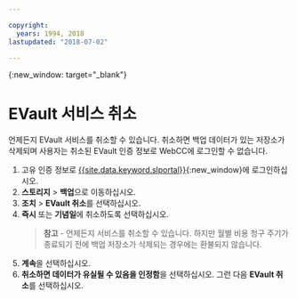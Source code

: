 ```yaml
---

copyright:
  years: 1994, 2018
lastupdated: "2018-07-02"

---
```

{:new_window: target="_blank"}

# EVault 서비스 취소

언제든지 EVault 서비스를 취소할 수 있습니다. 취소하면 백업 데이터가 있는 저장소가 삭제되며 사용자는 취소된 EVault 인증 정보로 WebCC에 로그인할 수 없습니다.

1. 고유 인증 정보로 [{{site.data.keyword.slportal}}](https://control.softlayer.com/){:new_window}에 로그인하십시오.
2. **스토리지** > **백업**으로 이동하십시오. 
3. **조치** > **EVault 취소**를 선택하십시오.
4. **즉시** 또는 **기념일**에 취소하도록 선택하십시오.
   >**참고** - 언제든지 서비스를 취소할 수 있습니다. 하지만 월별 비용 청구 주기가 종료되기 전에 백업 저장소가 삭제되는 경우에는 환불되지 않습니다.
5. **계속**을 선택하십시오.
6. **취소하면 데이터가 유실될 수 있음을 인정함**을 선택하십시오. 그런 다음 **EVault 취소**를 선택하십시오.
